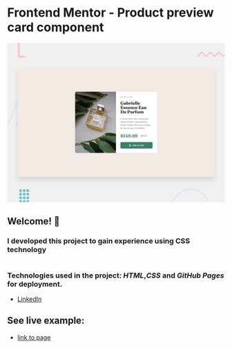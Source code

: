 # Frontend Mentor - Product preview card component

![Design preview for the Product preview card component coding challenge](./design/desktop-preview.jpg)

## Welcome! 👋

### I developed this project to gain experience using CSS technology

#

### Technologies used in the project: _HTML_,_CSS_ and _GitHub Pages_ for deployment.

- [LinkedIn](https://www.linkedin.com/in/carlosgabrielcarreno/)

## See live example:

- [link to page](https://carlosgabrielcarreno.github.io/Product-preview-card-component-main)



